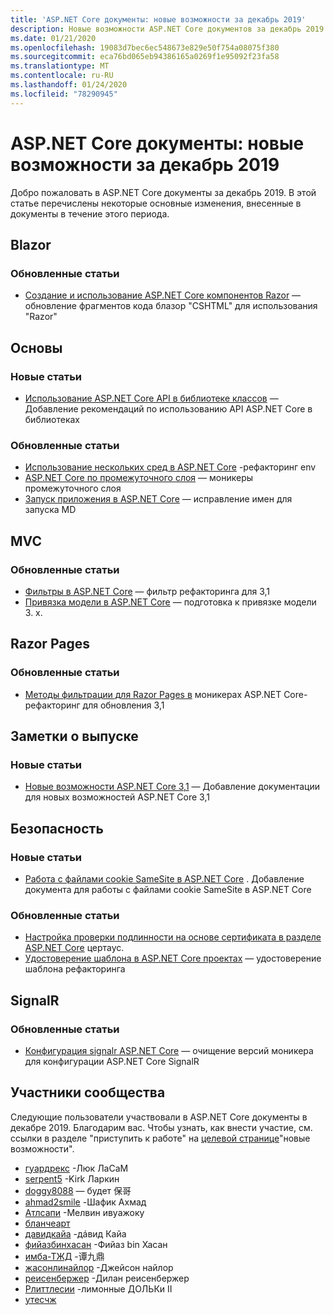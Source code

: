 ```yaml
---
title: 'ASP.NET Core документы: новые возможности за декабрь 2019'
description: Новые возможности ASP.NET Core документов за декабрь 2019.
ms.date: 01/21/2020
ms.openlocfilehash: 19083d7bec6ec548673e829e50f754a08075f380
ms.sourcegitcommit: eca76bd065eb94386165a0269f1e95092f23fa58
ms.translationtype: MT
ms.contentlocale: ru-RU
ms.lasthandoff: 01/24/2020
ms.locfileid: "78290945"
---
```

# <a name="aspnet-core-docs-whats-new-for-december-2019"></a>ASP.NET Core документы: новые возможности за декабрь 2019

Добро пожаловать в ASP.NET Core документы за декабрь 2019. В этой статье перечислены некоторые основные изменения, внесенные в документы в течение этого периода.

## <a name="blazor"></a>Blazor

### <a name="updated-articles"></a>Обновленные статьи

- [Создание и использование ASP.NET Core компонентов Razor](../blazor/components.md) — обновление фрагментов кода блазор "CSHTML" для использования "Razor"

## <a name="fundamentals"></a>Основы

### <a name="new-articles"></a>Новые статьи

- [Использование ASP.NET Core API в библиотеке классов](../fundamentals/target-aspnetcore.md) — Добавление рекомендаций по использованию API ASP.NET Core в библиотеках

### <a name="updated-articles"></a>Обновленные статьи

- [Использование нескольких сред в ASP.NET Core](../fundamentals/environments.md) -рефакторинг env
- [ASP.NET Core по промежуточного слоя](../fundamentals/middleware/index.md) — моникеры промежуточного слоя
- [Запуск приложения в ASP.NET Core](../fundamentals/startup.md) — исправление имен для запуска MD

## <a name="mvc"></a>MVC

### <a name="updated-articles"></a>Обновленные статьи

- [Фильтры в ASP.NET Core](../mvc/controllers/filters.md) — фильтр рефакторинга для 3,1
- [Привязка модели в ASP.NET Core](../mvc/models/model-binding.md) — подготовка к привязке модели 3. x.

## <a name="razor-pages"></a>Razor Pages

### <a name="updated-articles"></a>Обновленные статьи

- [Методы фильтрации для Razor Pages в](../razor-pages/filter.md) моникерах ASP.NET Core-рефакторинг для обновления 3,1

## <a name="release-notes"></a>Заметки о выпуске

### <a name="new-articles"></a>Новые статьи

- [Новые возможности ASP.NET Core 3,1](../release-notes/aspnetcore-3.1.md) — Добавление документации для новых возможностей ASP.NET Core 3,1

## <a name="security"></a>Безопасность

### <a name="new-articles"></a>Новые статьи

- [Работа с файлами cookie SameSite в ASP.NET Core](../security/samesite.md) . Добавление документа для работы с файлами cookie SameSite в ASP.NET Core

### <a name="updated-articles"></a>Обновленные статьи

- [Настройка проверки подлинности на основе сертификата в разделе ASP.NET Core](../security/authentication/certauth.md) цертаус.
- [Удостоверение шаблона в ASP.NET Core проектах](../security/authentication/scaffold-identity.md) — удостоверение шаблона рефакторинга

## <a name="signalr"></a>SignalR

### <a name="updated-articles"></a>Обновленные статьи

- [Конфигурация signalr ASP.NET Core](../signalr/configuration.md) — очищение версий моникера для конфигурации ASP.NET Core SignalR

## <a name="community-contributors"></a>Участники сообщества

Следующие пользователи участвовали в ASP.NET Core документы в декабре 2019. Благодарим вас. Чтобы узнать, как внести участие, см. ссылки в разделе "приступить к работе" на [целевой странице](index.yml)"новые возможности".

- [гуардрекс](https://github.com/guardrex) -Люк ЛаСаМ
- [serpent5](https://github.com/serpent5) -Kirk Ларкин
- [doggy8088](https://github.com/doggy8088) — будет 保哥
- [ahmad2smile](https://github.com/ahmad2smile) -Шафик Ахмад
- [Атлсапи](https://github.com/ATLSAPI) -Мелвин ивуажоку
- [бланчеарт](https://github.com/BlancHeart) 
- [давидкайа](https://github.com/davidkaya) -дáвид Кайа
- [фийазбинхасан](https://github.com/fiyazbinhasan) -Фийаз bin Хасан
- [имба-ТЖД](https://github.com/imba-tjd) -谭九鼎
- [жасонлинайлор](https://github.com/jasonleenaylor) -Джейсон найлор
- [реисенбержер](https://github.com/reisenberger) -Дилан реисенбержер
- [Рлиттлесии](https://github.com/RLittlesII) -лимонные ДОЛЬКи II
- [утесчж](https://github.com/uteschj) 
